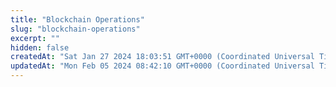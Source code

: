 ```yaml
---
title: "Blockchain Operations"
slug: "blockchain-operations"
excerpt: ""
hidden: false
createdAt: "Sat Jan 27 2024 18:03:51 GMT+0000 (Coordinated Universal Time)"
updatedAt: "Mon Feb 05 2024 08:42:10 GMT+0000 (Coordinated Universal Time)"
---
```


